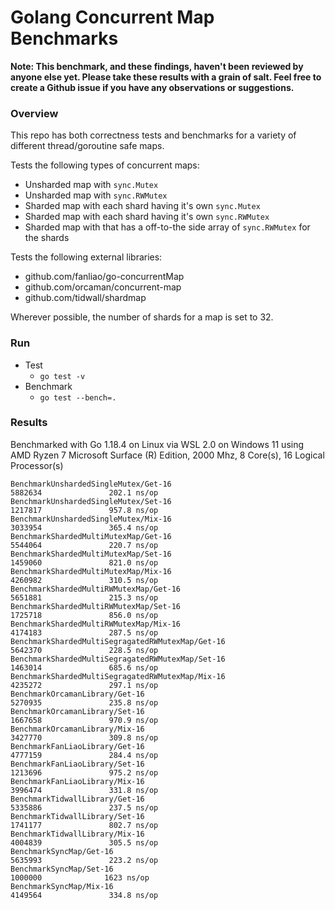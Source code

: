 # Golang Concurrent Map Benchmarks
**Note: This benchmark, and these findings, haven't been reviewed by anyone else yet. Please take these results with a grain of salt. Feel free to create a Github issue if you have any observations or suggestions.**

### Overview
This repo has both correctness tests and benchmarks for a variety of different thread/goroutine safe maps.

Tests the following types of concurrent maps:
* Unsharded map with `sync.Mutex`
* Unsharded map with `sync.RWMutex`
* Sharded map with each shard having it's own `sync.Mutex`
* Sharded map with each shard having it's own `sync.RWMutex`
* Sharded map with that has a off-to-the side array of `sync.RWMutex` for the shards

Tests the following external libraries:
* github.com/fanliao/go-concurrentMap
* github.com/orcaman/concurrent-map
* github.com/tidwall/shardmap

Wherever possible, the number of shards for a map is set to 32.

### Run
* Test
    * `go test -v`
* Benchmark
    * `go test --bench=.`

### Results
Benchmarked with Go 1.18.4 on Linux via WSL 2.0 on Windows 11 using AMD Ryzen 7 Microsoft Surface (R) Edition, 2000 Mhz, 8 Core(s), 16 Logical Processor(s)


```
BenchmarkUnshardedSingleMutex/Get-16                             5882634               202.1 ns/op
BenchmarkUnshardedSingleMutex/Set-16                             1217817               957.8 ns/op
BenchmarkUnshardedSingleMutex/Mix-16                             3033954               365.4 ns/op
BenchmarkShardedMultiMutexMap/Get-16                             5544064               220.7 ns/op
BenchmarkShardedMultiMutexMap/Set-16                             1459060               821.0 ns/op
BenchmarkShardedMultiMutexMap/Mix-16                             4260982               310.5 ns/op
BenchmarkShardedMultiRWMutexMap/Get-16                           5651881               215.3 ns/op
BenchmarkShardedMultiRWMutexMap/Set-16                           1725718               856.0 ns/op
BenchmarkShardedMultiRWMutexMap/Mix-16                           4174183               287.5 ns/op
BenchmarkShardedMultiSegragatedRWMutexMap/Get-16                 5642370               228.5 ns/op
BenchmarkShardedMultiSegragatedRWMutexMap/Set-16                 1463014               685.6 ns/op
BenchmarkShardedMultiSegragatedRWMutexMap/Mix-16                 4235272               297.1 ns/op
BenchmarkOrcamanLibrary/Get-16                                   5270935               235.8 ns/op
BenchmarkOrcamanLibrary/Set-16                                   1667658               970.9 ns/op
BenchmarkOrcamanLibrary/Mix-16                                   3427770               309.8 ns/op
BenchmarkFanLiaoLibrary/Get-16                                   4777159               284.4 ns/op
BenchmarkFanLiaoLibrary/Set-16                                   1213696               975.2 ns/op
BenchmarkFanLiaoLibrary/Mix-16                                   3996474               331.8 ns/op
BenchmarkTidwallLibrary/Get-16                                   5335886               237.5 ns/op
BenchmarkTidwallLibrary/Set-16                                   1741177               802.7 ns/op
BenchmarkTidwallLibrary/Mix-16                                   4004839               305.5 ns/op
BenchmarkSyncMap/Get-16                                          5635993               223.2 ns/op
BenchmarkSyncMap/Set-16                                          1000000              1623 ns/op
BenchmarkSyncMap/Mix-16                                          4149564               334.8 ns/op
```